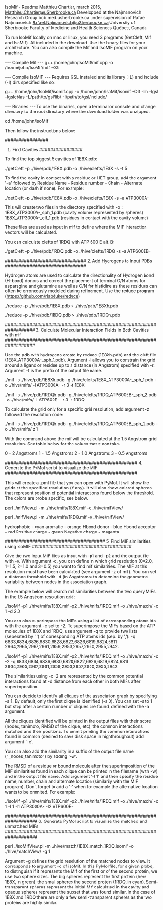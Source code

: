 IsoMif - Readme
Matthieu Chartier, march 2015, Matthieu.Chartier@uSherbrooke.ca
Developped at the Najmanovich Research Group bcb.med.usherbrooke.ca under supervision of Rafael Najmanovich Rafael.Najmanovich@uSherbrooke.ca
University of Sherbrooke
Faculty of Medicine and Health Sciences
Québec, Canada

To run IsoMif locally on mac or linux, you need 3 programs (GetCleft, Mif and IsoMif). All included in the download. Use the binary files for your architecture. You can also compile the Mif and IsoMIF program on your machine.

--- Compile Mif ---
g++ /home/john/IsoMif/mif.cpp -o /home/john/IsoMif/mif -O3

--- Compile IsoMIF ---
Requires GSL installed and its library (-L) and include (-I) dirs specified like so:

g++ /home/john/IsoMif/isomif.cpp -o /home/john/IsoMif/isomif -O3 -lm -lgsl -lgslcblas -L/path/to/gsl/lib/ -I/path/to/gsl/include/

--- Binaries ---
To use the binaries, open a terminal or console and change directory to the root directory where the download folder was unzipped:

cd /home/john/IsoMif

Then follow the instructions below:

################
1. Find Cavities
################

To find the top biggest 5 cavities of 1E8X.pdb:

./getCleft -p ./hive/pdb/1E8X.pdb -o ./hive/clefts/1E8X -s -t 5

To find the cavity in contact with a residue or HET group, add the argument '-a' followed by Residue Name - Residue number - Chain - Alternate location (or dash if none). For example:

./getCleft -p ./hive/pdb/1E8X.pdb -o ./hive/clefts/1E8X -s -a ATP3000A-

This will create two files in the directory specified with -o :
1E8X_ATP3000A-_sph_1.pdb (cavity volume represented by spheres)
1E8X_ATP3000A-_clf_1.pdb (residues in contact with the cavity volume)

These files are used as input in mif to define where the MIF interaction vectors will be calculated.

You can calculate clefts of 1RDQ  with ATP 600 E alt. B:

./getCleft -p ./hive/pdb/1RDQ.pdb -o ./hive/clefts/1RDQ -s -a ATP600EB-

##############################
2. Add Hydrogens to Input PDBs
##############################

Hydrogen atoms are used to calculate the directionality of Hydrogen bond (H-bond) donors and correct the placement of terminal O/N atoms for asparagine and glutamine as well as C/N for histidine as these residues can often be erroneously modeled during refinement. Use the reduce program (https://github.com/rlabduke/reduce)

./reduce -p ./hive/pdb/1E8X.pdb > ./hive/pdb/1E8Xh.pdb

./reduce -p ./hive/pdb/1RDQ.pdb > ./hive/pdb/1RDQh.pdb

###################################################################
3. Calculate Molecular Interaction Fields in Both Cavities with mif
###################################################################

Use the pdb with hydrogens create by reduce (1E8Xh.pdb) and the cleft file (1E8X_ATP3000A-_sph_1.pdb). Argument -l allows you to constrain the grid around a ligand or residue up to a distance (in Angstrom) specified with -r. Argument -t is the prefix of the output file name.

./mif -p ./hive/pdb/1E8Xh.pdb -g ./hive/clefts/1E8X_ATP3000A-_sph_1.pdb -o ./hive/mifs/ -l ATP3000A- -r 3 -t 1E8X

./mif -p ./hive/pdb/1RDQh.pdb -g ./hive/clefts/1RDQ_ATP600EB-_sph_2.pdb -o ./hive/mifs/ -l ATP600E- -r 3 -t 1RDQ

To calculate the grid only for a specific grid resolution, add argument -z followed the resolution code:

./mif -p ./hive/pdb/1RDQh.pdb -g ./hive/clefts/1RDQ_ATP600EB_sph_2.pdb -o ./hive/mifs/ z 1

With the command above the mif will be calculated at the 1.5 Angstrom grid resolution. See table below for the values that z can take.

0 - 2 Angstroms
1 - 1.5 Angstroms
2 - 1.0 Angstroms
3 - 0.5 Angstroms

#################################################
4. Generate the PyMol script to visualize the MIF
#################################################

This will create a .pml file that you can open with PyMol. It will show the grids at the specified resolution (if any). It will also show colored spheres that represent position of potential interactions found below the threshold. The colors are probe specific, see below.

perl ./mifView.pl -m ./hive/mifs/1E8X.mif -o ./hive/mifView/

perl ./mifView.pl -m ./hive/mifs/1RDQ.mif -o ./hive/mifView/

hydrophobic - cyan
aromatic - orange
Hbond donor - blue
Hbond acceptor - red
Positive charge - green
Negative charge - magenta

#####################################
5. Find MIF similarities using IsoMIF
#####################################

Give the two input MIF files as input with -p1 and -p2 and the output file with -o. With argument -c, you can define in which grid resolution (0=2.0, 1=1.5, 2=1.0 and 3=0.5) you want to find mif similarities. The MIF at this resolution must have been calculated (see argument -z of mif). You can set a distance threshold with -d (in Angstroms) to determine the geometric variability between nodes in the association graph.

The example below will search mif similarities between the two query MIFs in the 1.5 Angstrom resolution grid:

./isoMif -p1 ./hive/mifs/1E8X.mif -p2 ./hive/mifs/1RDQ.mif -o ./hive/match/ -c 1 -d 2.0

You can also superimpose the MIFs using a list of corresponding atoms ids with the argument -c set to -2. To superimpose the MIFs based on the ATP molecules of 1E8X and 1RDQ, use argument -q to provide two lists (seperated by ' ') of corresponding ATP atoms ids (sep. by ','): -q 6833,6834,6836,6830,6828,6822,6826,6819,6824,6811 2964,2965,2967,2961,2959,2953,2957,2950,2955,2942.

./isoMif -p1 ./hive/mifs/1E8X.mif -p2 ./hive/mifs/1RDQ.mif -o ./hive/match/ -c -2 -q 6833,6834,6836,6830,6828,6822,6826,6819,6824,6811 2964,2965,2967,2961,2959,2953,2957,2950,2955,2942

The similarities using -c -2 are represented by the common potential interactions found at -d distance from each other in both MIFs after superimposition.

You can decide to identify all cliques of the association graph by specifying -s 1. By default, only the first clique is identified (-s 0). You can set -s to 1 but stop after a certain number of cliques are found, defined with the -a argument.

All the cliques identified will be printed in the output files with their score (nodes, tanimoto, RMSD of the clique, etc), the common interactions matched and their positions. To ommit printing the common interactions found in common (desired to save disk space in highthroughput) add argument '-e'.

You can also add the similarity in a suffix of the output file name ("_nodes_tanimoto") by adding '-w'.

The RMSD of a residue or bound molecule after the superimposition of the MIF similarities found in each clique can be printed in the filename (with -w) and in the output file name. Add argument '-l 1' and then specify the residue name, number, chain and alternate location (similarily with the MIF program). Don't forget to add a '-' when for example the alternative location wants to be ommited. For example:

./isoMif -p1 ./hive/mifs/1E8X.mif -p2 ./hive/mifs/1RDQ.mif -o ./hive/match/ -c 1 -l 1 -l1 ATP3000A- -l2 ATP600E-

####################################################################
6. Generate PyMol script to visualize the matched and unmatched MIFs
####################################################################

perl ./isoMifView.pl -m ./hive/match/1E8X_match_1RDQ.isomif -o ./hive/matchView/ -g 1

Argument -g defines the grid resolution of the matched nodes to view. It corresponds to argument -c of isoMif. In this PyMol file, for a given probe, to distinguish if it represents the Mif of the first or of the second protein, we use two sphere sizes. The big spheres represent the first protein (here 1E8X, in green), the small spheres the second protein (1RDQ, in cyan). Semi-transparent spheres represent the initial Mif calculated in the cavity and opaque spheres represent the subset that was found similar. In the case of 1E8X and 1RDQ there are only a few semi-transparent spheres as the two proteins are highly similar.
